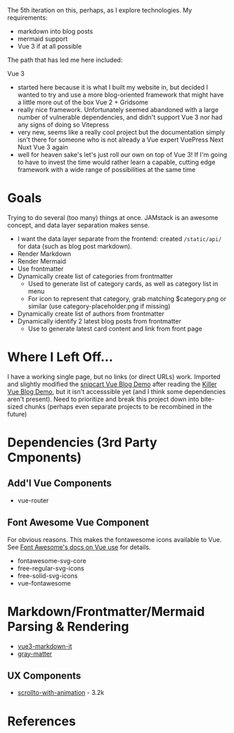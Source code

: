 The 5th iteration on this, perhaps, as I explore technologies.  My requirements:
* markdown into blog posts
* mermaid support
* Vue 3 if at all possible

The path that has led me here included:

Vue 3
* started here because it is what I built my website in, but decided I wanted to try and use a more blog-oriented framework that might have a little more out of the box
Vue 2 + Gridsome
* really nice framework. Unfortunately seemed abandoned with a large number of vulnerable dependencies, and didn't support Vue 3 nor had any signs of doing so
Vitepress
* very new, seems like a really cool project but the documentation simply isn't there for someone who is not already a Vue expert
VuePress Next
Nuxt
Vue 3 again
* well for heaven sake's let's just roll our own on top of Vue 3!  If I'm going to have to invest the time would rather learn a capable, cutting edge framework with a wide range of possibilities at the same time

# Goals

Trying to do several (too many) things at once.  JAMstack is an awesome concept, and data layer separation makes sense.

* I want the data layer separate from the frontend: created `/static/api/` for data (such as blog post markdown).
* Render Markdown
* Render Mermaid
* Use frontmatter
* Dynamically create list of categories from frontmatter
  * Used to generate list of category cards, as well as category list in menu
  * For icon to represent that category, grab matching $category.png or similar (use category-placeholder.png if missing)
* Dynamically create list of authors from frontmatter
* Dynamically identify 2 latest blog posts from frontmatter
  * Use to generate latest card content and link from front page

# Where I Left Off...

I have a working single page, but no links (or direct URLs) work.  Imported and slightly modified the [snipcart Vue Blog Demo](https://github.com/snipcart/vue-blog-demo/blob/master/src/router/index.js) after reading the [Killer Vue Blog Demo](https://snipcart.com/blog/vuejs-blog-demo), but it isn't accesssible yet (and I think some dependencies aren't present).  Need to prioritize and break this project down into bite-sized chunks (perhaps even separate projects to be recombined in the future)

# Dependencies (3rd Party Cmponents)

## Add'l Vue Components
* vue-router


## Font Awesome Vue Component
For obvious reasons.  This makes the fontawesome icons available to Vue.  See [Font Awesome's docs on Vue use](https://fontawesome.com/docs/web/use-with/vue) for details.
* fontawesome-svg-core
* free-regular-svg-icons
* free-solid-svg-icons
* vue-fontawesome

# Markdown/Frontmatter/Mermaid Parsing & Rendering
* [vue3-markdown-it](https://github.com/JanGuillermo/vue3-markdown-it)
* [gray-matter](https://github.com/jonschlinkert/gray-matter)

## UX Components
* [scrollto-with-animation](https://github.com/davesnx/scrollto-with-animation) - 3.2k

# References
